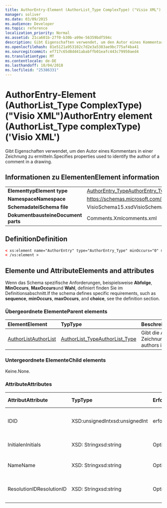```yaml
---
title: AuthorEntry-Element (AuthorList_Type ComplexType) ("Visio XML")
manager: soliver
ms.date: 03/09/2015
ms.audience: Developer
ms.topic: reference
localization_priority: Normal
ms.assetid: 21ca601b-27f0-b30b-a99e-56359bdf594c
description: Gibt Eigenschaften verwendet, um den Autor eines Kommentars in einer Zeichnung zu ermitteln.
ms.openlocfilehash: 81e5121a953102c7d2e3a5383ae9bc775af4ba41
ms.sourcegitcommit: ef717c65d8dd41ababffb01eafc443c79950aed4
ms.translationtype: MT
ms.contentlocale: de-DE
ms.lasthandoff: 10/04/2018
ms.locfileid: "25386331"
---
```

# <a name="authorentry-element-authorlisttype-complextype-visio-xml"></a><span data-ttu-id="d35a3-103">AuthorEntry-Element (AuthorList_Type ComplexType) ("Visio XML")</span><span class="sxs-lookup"><span data-stu-id="d35a3-103">AuthorEntry element (AuthorList_Type complexType) ('Visio XML')</span></span>

<span data-ttu-id="d35a3-104">Gibt Eigenschaften verwendet, um den Autor eines Kommentars in einer Zeichnung zu ermitteln.</span><span class="sxs-lookup"><span data-stu-id="d35a3-104">Specifies properties used to identify the author of a comment in a drawing.</span></span>
  
## <a name="element-information"></a><span data-ttu-id="d35a3-105">Informationen zu Elementen</span><span class="sxs-lookup"><span data-stu-id="d35a3-105">Element information</span></span>

|||
|:-----|:-----|
|<span data-ttu-id="d35a3-106">**Elementtyp**</span><span class="sxs-lookup"><span data-stu-id="d35a3-106">**Element type**</span></span> <br/> |[<span data-ttu-id="d35a3-107">AuthorEntry_Type</span><span class="sxs-lookup"><span data-stu-id="d35a3-107">AuthorEntry_Type</span></span>](authorentry_type-complextypevisio-xml.md) <br/> |
|<span data-ttu-id="d35a3-108">**Namespace**</span><span class="sxs-lookup"><span data-stu-id="d35a3-108">**Namespace**</span></span> <br/> |https://schemas.microsoft.com/office/visio/2012/main  <br/> |
|<span data-ttu-id="d35a3-109">**Schemadatei**</span><span class="sxs-lookup"><span data-stu-id="d35a3-109">**Schema file**</span></span> <br/> |<span data-ttu-id="d35a3-110">VisioSchema15.xsd</span><span class="sxs-lookup"><span data-stu-id="d35a3-110">VisioSchema15.xsd</span></span>  <br/> |
|<span data-ttu-id="d35a3-111">**Dokumentbausteine**</span><span class="sxs-lookup"><span data-stu-id="d35a3-111">**Document parts**</span></span> <br/> |<span data-ttu-id="d35a3-112">Comments.Xml</span><span class="sxs-lookup"><span data-stu-id="d35a3-112">comments.xml</span></span>  <br/> |
   
## <a name="definition"></a><span data-ttu-id="d35a3-113">Definition</span><span class="sxs-lookup"><span data-stu-id="d35a3-113">Definition</span></span>

```XML
< xs:element name="AuthorEntry" type="AuthorEntry_Type" minOccurs="0" maxOccurs="unbounded" >
< /xs:element >
```

## <a name="elements-and-attributes"></a><span data-ttu-id="d35a3-114">Elemente und Attribute</span><span class="sxs-lookup"><span data-stu-id="d35a3-114">Elements and attributes</span></span>

<span data-ttu-id="d35a3-115">Wenn das Schema spezifische Anforderungen, beispielsweise **Abfolge**, **MinOccurs**, **MaxOccurs**und **Wahl**, definiert finden Sie im Definitionsabschnitt.</span><span class="sxs-lookup"><span data-stu-id="d35a3-115">If the schema defines specific requirements, such as **sequence**, **minOccurs**, **maxOccurs**, and **choice**, see the definition section.</span></span> 
  
### <a name="parent-elements"></a><span data-ttu-id="d35a3-116">Übergeordnete Elemente</span><span class="sxs-lookup"><span data-stu-id="d35a3-116">Parent elements</span></span>

|<span data-ttu-id="d35a3-117">**Element**</span><span class="sxs-lookup"><span data-stu-id="d35a3-117">**Element**</span></span>|<span data-ttu-id="d35a3-118">**Typ**</span><span class="sxs-lookup"><span data-stu-id="d35a3-118">**Type**</span></span>|<span data-ttu-id="d35a3-119">**Beschreibung**</span><span class="sxs-lookup"><span data-stu-id="d35a3-119">**Description**</span></span>|
|:-----|:-----|:-----|
|[<span data-ttu-id="d35a3-120">AuthorList</span><span class="sxs-lookup"><span data-stu-id="d35a3-120">AuthorList</span></span>](authorlist-element-comments_type-complextypevisio-xml.md) <br/> |[<span data-ttu-id="d35a3-121">AuthorList_Type</span><span class="sxs-lookup"><span data-stu-id="d35a3-121">AuthorList_Type</span></span>](authorlist_type-complextypevisio-xml.md) <br/> |<span data-ttu-id="d35a3-122">Gibt die Autoren in einer Zeichnung.</span><span class="sxs-lookup"><span data-stu-id="d35a3-122">Specifies the authors in a drawing.</span></span>  <br/> |
   
### <a name="child-elements"></a><span data-ttu-id="d35a3-123">Untergeordnete Elemente</span><span class="sxs-lookup"><span data-stu-id="d35a3-123">Child elements</span></span>

<span data-ttu-id="d35a3-124">Keine.</span><span class="sxs-lookup"><span data-stu-id="d35a3-124">None.</span></span>
  
### <a name="attributes"></a><span data-ttu-id="d35a3-125">Attribute</span><span class="sxs-lookup"><span data-stu-id="d35a3-125">Attributes</span></span>

|<span data-ttu-id="d35a3-126">**Attribut**</span><span class="sxs-lookup"><span data-stu-id="d35a3-126">**Attribute**</span></span>|<span data-ttu-id="d35a3-127">**Typ**</span><span class="sxs-lookup"><span data-stu-id="d35a3-127">**Type**</span></span>|<span data-ttu-id="d35a3-128">**Erforderlich**</span><span class="sxs-lookup"><span data-stu-id="d35a3-128">**Required**</span></span>|<span data-ttu-id="d35a3-129">**Beschreibung**</span><span class="sxs-lookup"><span data-stu-id="d35a3-129">**Description**</span></span>|<span data-ttu-id="d35a3-130">**Mögliche Werte**</span><span class="sxs-lookup"><span data-stu-id="d35a3-130">**Possible values**</span></span>|
|:-----|:-----|:-----|:-----|:-----|
|<span data-ttu-id="d35a3-131">ID</span><span class="sxs-lookup"><span data-stu-id="d35a3-131">ID</span></span>  <br/> |<span data-ttu-id="d35a3-132">XSD:unsignedInt</span><span class="sxs-lookup"><span data-stu-id="d35a3-132">xsd:unsignedInt</span></span>  <br/> |<span data-ttu-id="d35a3-133">erforderlich</span><span class="sxs-lookup"><span data-stu-id="d35a3-133">required</span></span>  <br/> |<span data-ttu-id="d35a3-134">Ein 1-basierte Wert, der Autor identifiziert.</span><span class="sxs-lookup"><span data-stu-id="d35a3-134">A one-based value that identifies the author.</span></span>  <br/> |<span data-ttu-id="d35a3-135">Werte des Typs Xsd:unsignedInt.</span><span class="sxs-lookup"><span data-stu-id="d35a3-135">Values of the xsd:unsignedInt type.</span></span>  <br/> |
|<span data-ttu-id="d35a3-136">Initialen</span><span class="sxs-lookup"><span data-stu-id="d35a3-136">Initials</span></span>  <br/> |<span data-ttu-id="d35a3-137">XSD: String</span><span class="sxs-lookup"><span data-stu-id="d35a3-137">xsd:string</span></span>  <br/> |<span data-ttu-id="d35a3-138">Optional</span><span class="sxs-lookup"><span data-stu-id="d35a3-138">optional</span></span>  <br/> |<span data-ttu-id="d35a3-139">Die Initialen des Autors.</span><span class="sxs-lookup"><span data-stu-id="d35a3-139">The initials of the author.</span></span>  <br/> |<span data-ttu-id="d35a3-140">Werte des Typs xsd: String.</span><span class="sxs-lookup"><span data-stu-id="d35a3-140">Values of the xsd:string type.</span></span>  <br/> |
|<span data-ttu-id="d35a3-141">Name</span><span class="sxs-lookup"><span data-stu-id="d35a3-141">Name</span></span>  <br/> |<span data-ttu-id="d35a3-142">XSD: String</span><span class="sxs-lookup"><span data-stu-id="d35a3-142">xsd:string</span></span>  <br/> |<span data-ttu-id="d35a3-143">Optional</span><span class="sxs-lookup"><span data-stu-id="d35a3-143">optional</span></span>  <br/> |<span data-ttu-id="d35a3-144">Der Name des Autors.</span><span class="sxs-lookup"><span data-stu-id="d35a3-144">The name of the author.</span></span>  <br/> |<span data-ttu-id="d35a3-145">Werte des Typs xsd: String.</span><span class="sxs-lookup"><span data-stu-id="d35a3-145">Values of the xsd:string type.</span></span>  <br/> |
|<span data-ttu-id="d35a3-146">ResolutionID</span><span class="sxs-lookup"><span data-stu-id="d35a3-146">ResolutionID</span></span>  <br/> |<span data-ttu-id="d35a3-147">XSD: String</span><span class="sxs-lookup"><span data-stu-id="d35a3-147">xsd:string</span></span>  <br/> |<span data-ttu-id="d35a3-148">Optional</span><span class="sxs-lookup"><span data-stu-id="d35a3-148">optional</span></span>  <br/> |<span data-ttu-id="d35a3-149">Ein eindeutiger Bezeichner für den Autor.</span><span class="sxs-lookup"><span data-stu-id="d35a3-149">A unique identifier for the author.</span></span>  <br/> |<span data-ttu-id="d35a3-150">Werte des Typs xsd: String.</span><span class="sxs-lookup"><span data-stu-id="d35a3-150">Values of the xsd:string type.</span></span>  <br/> |
   

